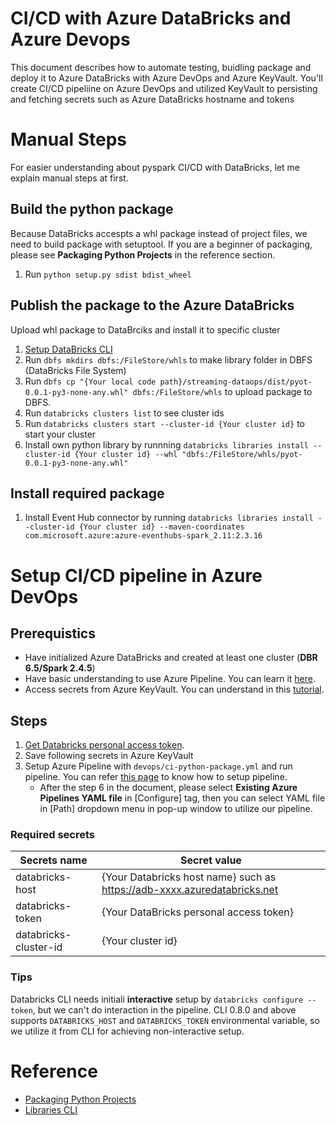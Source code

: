 # CI/CD with Azure DataBricks and Azure Devops
This document describes how to automate testing, buidling package and deploy it to Azure DataBricks with Azure DevOps and Azure KeyVault. You'll create CI/CD pipeliine on Azure DevOps and utilized KeyVault to persisting and fetching secrets such as Azure DataBricks hostname and tokens

# Manual Steps
For easier understanding about pyspark CI/CD with DataBricks, let me explain manual steps at first.

## Build the python package
Because DataBricks accespts a whl package instead of project files, we need to build package with setuptool. If you are a beginner of packaging, please see **Packaging Python Projects** in the reference section.
1. Run `python setup.py sdist bdist_wheel`

## Publish the package to the Azure DataBricks
Upload whl package to DataBrciks and install it to specific cluster
1. [Setup DataBricks CLI](https://docs.databricks.com/dev-tools/cli/index.html)
1. Run `dbfs mkdirs dbfs:/FileStore/whls` to make library folder in DBFS (DataBricks File System)
1. Run `dbfs cp "{Your local code path}/streaming-dataops/dist/pyot-0.0.1-py3-none-any.whl" dbfs:/FileStore/whls` to upload package to DBFS.
1. Run `databricks clusters list` to see cluster ids
1. Run `databricks clusters start --cluster-id {Your cluster id}` to start your cluster
1. Install own python library by runnning `databricks libraries install --cluster-id {Your cluster id} --whl "dbfs:/FileStore/whls/pyot-0.0.1-py3-none-any.whl"`

## Install required package
1. Install Event Hub connector by running `databricks libraries install --cluster-id {Your cluster id} --maven-coordinates com.microsoft.azure:azure-eventhubs-spark_2.11:2.3.16`

# Setup CI/CD pipeline in Azure DevOps
## Prerequistics
- Have initialized Azure DataBricks and created at least one cluster (**DBR 6.5/Spark 2.4.5**)
- Have basic understanding to use Azure Pipeline. You can learn it [here](https://docs.microsoft.com/en-us/azure/devops/pipelines/ecosystems/python?view=azure-devops).
- Access secrets from Azure KeyVault. You can understand in this [tutorial](https://docs.microsoft.com/en-us/azure/devops/pipelines/release/azure-key-vault?view=azure-devops).

## Steps
1. [Get Databricks personal access token](https://docs.databricks.com/dev-tools/api/latest/authentication.html).
1. Save following secrets in Azure KeyVault
1. Setup Azure Pipeline with `devops/ci-python-package.yml` and run pipeline. You can refer [this page](https://docs.microsoft.com/en-us/azure/devops/pipelines/ecosystems/python?view=azure-devops#create-the-pipeline) to know how to setup pipeline.
   - After the step 6 in the document, please select **Existing Azure Pipelines YAML file** in [Configure] tag, then you can select YAML file in [Path] dropdown menu in pop-up window to utilize our pipeline.

### Required secrets
|Secrets name|Secret value|
|--|--|
|databricks-host|{Your Databricks host name} such as https://adb-xxxx.azuredatabricks.net|
|databricks-token|{Your DataBricks personal access token}|
|databricks-cluster-id|{Your cluster id}|

### Tips
Databricks CLI needs initiali **interactive** setup by `databricks configure --token`, but we can't do interaction in the pipeline. CLI 0.8.0 and above supports `DATABRICKS_HOST` and `DATABRICKS_TOKEN` environmental variable, so we utilize it from CLI for achieving non-interactive setup.

# Reference
- [Packaging Python Projects](https://packaging.python.org/tutorials/packaging-projects/)
- [Libraries CLI](https://docs.microsoft.com/en-us/azure/databricks/dev-tools/cli/libraries-cli)